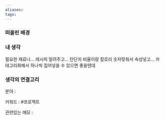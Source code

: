 ```yaml
---
aliases: 
tags:
---
```

### 떠올린 배경



### 내 생각

필요한 재료나... 레시피 알려주고... 탄단지 비율이랑 칼로리 숫자맞춰서 속성넣고... 카테고리화해서 하나씩 집어넣을 수 있으면 좋을텐데

### 생각의 연결고리
분야 : 

키워드 : #프로젝트


관련있는 메모 : 
